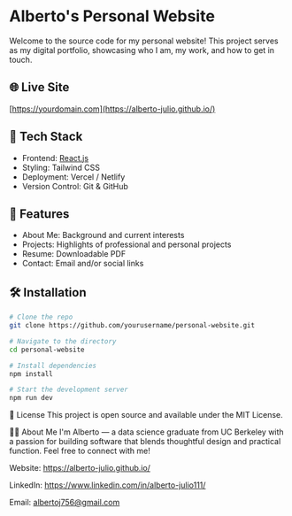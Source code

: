 # Alberto's Personal Website

Welcome to the source code for my personal website! This project serves as my digital portfolio, showcasing who I am, my work, and how to get in touch.

## 🌐 Live Site
[https://yourdomain.com](https://alberto-julio.github.io/)

## 🚀 Tech Stack

- Frontend: [React.js](https://react.dev/)
- Styling: Tailwind CSS
- Deployment: Vercel / Netlify
- Version Control: Git & GitHub

## 🧰 Features

- About Me: Background and current interests
- Projects: Highlights of professional and personal projects
- Resume: Downloadable PDF
- Contact: Email and/or social links

## 🛠️ Installation

```bash
# Clone the repo
git clone https://github.com/yourusername/personal-website.git

# Navigate to the directory
cd personal-website

# Install dependencies
npm install

# Start the development server
npm run dev
```

📄 License
This project is open source and available under the MIT License.

🙋‍♂️ About Me
I'm Alberto — a data science graduate from UC Berkeley with a passion for building software that blends thoughtful design and practical function. Feel free to connect with me!

Website: https://alberto-julio.github.io/

LinkedIn: https://www.linkedin.com/in/alberto-julio111/

Email: albertoj756@gmail.com
